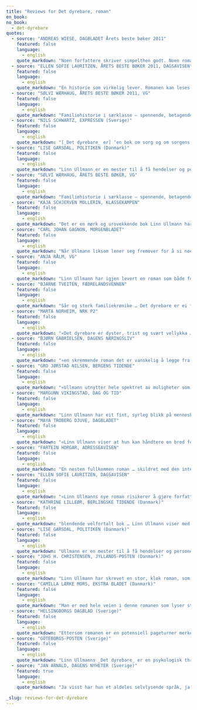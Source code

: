 ```yaml
---
title: "Reviews for Det dyrebare, roman"
en_book:
no_book:
  - det-dyrebare
quotes:
  - source: "ANDREAS WIESE, DAGBLADET Årets beste bøker 2011"
    featured: false
    language:
      - english
    quote_markdown: "Noen forfattere skriver simpelthen godt. Noen romanskikkelser blir bare levende. Noen former for ubehag, løgn og bedrag gir to stive permer deg akkurat avstand og beskyttelse nok til å møte. Linn Ullmann skriver med den presisjon og det særpreg som gir romaner liv"
  - source: "ELLEN SOFIE LAURITZEN, ÅRETS BESTE BØKER 2011, DAGSAVISEN"
    featured: false
    language:
      - english
    quote_markdown: "En historie som virkelig lever. Romanen kan leses som et forsøk på å forstå mønstrene i livene våre: Hva som har formet oss, hvorfor vi gjør som vi gjør. Ullmann skriver med et nærmest psykologisk røntgenblikk for menneskelige relasjoner. Hun pirker borti det tarveligste, vondeste i oss, drar det opp og fram i lyset; trykker på smertepunktene våre med varsomme fingre. Nettopp derfor legger boka seg som en stein i magen. Der forblir den"
  - source: "SØLVI WÆRHAUG, ÅRETS BESTE BØKER 2011, VG"
    featured: false
    language:
      - english
    quote_markdown: "Familiehistorie i særklasse – spennende, betagende, velskrevet"
  - source: "NILS SCHWARTZ, EXPRESSEN (Sverige)"
    featured: false
    language:
      - english
    quote_markdown: "[_Det dyrebare_ er] ‘en bok om sorg og om sorgens lange ettervirkninger’"
  - source: "LISE GARSDAL, POLITIKEN (Danmark)"
    featured: false
    language:
      - english
    quote_markdown: "Linn Ullmann er en mester til å få hendelser og personer til å stå og dirre mellom virkelighet og noe annet … en helstøpt roman … Har Linn Ullmann noen gang tidligere vært så ondskapsfullt morsom som i denne romanen? Jeg synes ikke det … Det dyrebare har bredde, men også så overbevisende nordisk tyngde»."
  - source: "SØLVI WÆRHAUG, ÅRETS BESTE BØKER, VG"
    featured: false
    language:
      - english
    quote_markdown: "Familiehistorie i særklasse – spennende, betagende, velskrevet"
  - source: "KAJA SCHJERVEN MOLLERIN, KLASSEKAMPEN"
    featured: false
    language:
      - english
    quote_markdown: "Det er en mørk og urovekkende bok Linn Ullmann har skrevet … Ullmann tenker så vart og fint rundt de problemstillingene hun skriver om … boka tar form som et tilbakeblikk. Det er viktig. For dette med å se seg tilbake, er et motiv som er nedfelt i teksten på en rekke forskjellige måter. Milles forsvinning virker ulikt på dem som står rundt, men alle blir de gående og tenke på sitt eget liv, hva det er, og hva det har vært … Jeg er imponert over nyansene Ullmann klarer å få fram her. Erindringen bringer kanskje ikke alltid karakterene nærmere sannheten, men hun viser hvordan den likevel skaper en sammenheng i livene deres, og derfor er nødvendig. Samtidig vet denne boka alt om hvor tung vekten av minner kan være, og også om den lettelsen det av og til er å bare kunne si til seg selv: Gi slipp. La det fare. Ikke tenk mer på det"
  - source: "CARL JOHAN GAGNON, MORGENBLADET"
    featured: false
    language:
      - english
    quote_markdown: "Når Ullmann liksom lener seg fremover for å si noe viktig, får prosaen hennes et skinn av eventyr over seg … Bokens synsvinkel og fortellerstemme beveger seg uanstrengt fra en person til en annen … Det dyrebare er en samling historier om mennesker som, på tross av at de er det mest verdifulle de har, er i ferd med å forsvinne for hverandre … Menneskelige relasjoner, i sin stadige foranderlighet, er setet for det dyrebare, men de er, og kanskje særlig i Ullmanns forfatterskap, en skatt man aldri kan ta for gitt. De kan ikke eies, men er en sjekk man stadig er nødt til å skape ny dekning for"
  - source: "ANJA RÅLM, VG"
    featured: false
    language:
      - english
    quote_markdown: "Linn Ullmann har igjen levert en roman som både forstyrrer og berører … Med en nærmest kirurgisk presisjon skreller Ullmann sakte, men sikkert fram en familiehistorie der det usagte ligger som et jevnt og stadig trykk. Det presser på, det smuldrer i kantene og familien blir mer og mer dysfunksjonell … I kjølvannet av Milles forsvinning lar Ullmann hver og en karakter får komme til ordet. Langsomt, men mer og mer intenst, står de grelt mot hverandre. Elegant fletter hun inn Milles historie, og denne fortettede romanen løftes enda ett nivå. Med krimsjangerens grep dryppes den unge jentas skjebne og intensiteten øker. Ikke et ord eller setning virker overflødig, språket flyter så lett mellom sidene og treffer usedvanlig presist. Nærmest lavmælt, med en bisarr og humoristisk undertone dras vi inn i et Ullmannsk univers vi ikke vil ut av"
  - source: "BJARNE TVEITEN, FÆDRELANDSVENNEN"
    featured: false
    language:
      - english
    quote_markdown: "Sår og sterk familiekrønike … Det dyrebare er ei familiekrønike om ein dysfunksjonell familie som snublar seg vidare, dag for dag … Det mystiske, det tåkelagde, det uforklarlege fekk i alle fall meg til å ha problem med å legge frå meg boka … fekk augo til å renne. Det er ekle, vonde og såre medmenneskelege problem og utfordringar Ullmann stikk hol på i boka, og ho gjer det profesjonelt. Beksvart humor er også eit av verkemidla hennar, og den er svartare i denne romanen enn nokonsinne"
  - source: "MARTA NORHEIM, NRK P2"
    featured: false
    language:
      - english
    quote_markdown: "«Det dyrebare er dyster, trist og svært vellykka … komposisjonen [er] glitrande, det same gjeld spenningane som gradvis kjem til syne gjennom små situasjonar, replikkar, blikk … ein svært god roman»"
  - source: "BJØRN GABRIELSEN, DAGENS NÆRINGSLIV"
    featured: false
    language:
      - english
    quote_markdown: "«en skremmende roman det er vanskelig å legge fra seg … Ullmann [fester] et stålgrep om leseren … Ullmann kombinerer noen skarpe hverdagsobservasjoner med en dunkel forbrytelse, men i dialogene er det også noen tilbakevendende filosofiske spørsmål. Hvor går grensen mellom en løgn og en fortelling? … Det er et klart internasjonalt format over Det dyrebare … en vekselvis spennende, humoristisk og tankevekkende roman som fenger»"
  - source: "GRO JØRSTAD NILSEN, BERGENS TIDENDE"
    featured: false
    language:
      - english
    quote_markdown: "«Ullmann utnytter hele spektret av muligheter som flerstemte romaner åpner opp for på ypperlig vis i denne boken … Ullmanns tørrvittige, usentimentale fortellerstil kommer spesielt godt frem i scener der vi møter Jon foran pc-en, hvor han baler med skrivesperre på femte året … _Det dyrebare_ er en sår roman om taushet, sinnrikt komponert med åpne felter»"
  - source: "MARGUNN VIKINGSTAD, DAG OG TID"
    featured: false
    language:
      - english
    quote_markdown: "Linn Ullmann har eit fint, syrleg blikk på menneskelege skavankar … I stilfulle sirkelrørsler skriv Ullmann seg inn mot alt det ein ikkje kan snakke om i ein familie … Sorga er frekk og trassig i Det dyrebare. Det gir historia ei eiga, infam kraft. Romanen har òg fine omkvede der Ullmann vender tilbake til scener, formuleringa, minne. Det gir rytme i teksten og viser at det ikkje finst eit endeleg punktum i historia om eit liv. I dette dvelande, tilbakevendande er Ullmann på sitt beste og kan minne litt om Monika Fagerholms kvinnesterke, originale og balladeforma verk Den amerikanske jenta og Glitterscenen … [Ullmann] står meir i tradisjonen etter den store borgarlege romanen (Balzac, Stendhal, Lagerlöf) … _I Det dyrebare_ kan ein […] høyre ein klang frå Virginia Woolf … lett og medrivande, og ho dissekerer menneskelege skavankar, sorg og smerte med eit så infamt blikk at eg ikkje kan anna enn å bli svært sjarmert"
  - source: "MAYA TROBERG DJUVE, DAGBLADET"
    featured: false
    language:
      - english
    quote_markdown: "«Linn Ullmann viser at hun kan håndtere en bred fortelling- og en passe dose uhygge i sin nye roman … Det er ubehagelige ting Ullmann pirker i, og hun gjør det godt, fælt og interessant … Det dyrebare viser en forfatter som har full kontroll – på virkemidlene, reisverket og språket. Det finnes knapt én slapp setning i denne romanen, som er en solid, og også vakker, tilføyelse til et særpreget forfatterskap»"
  - source: "FARTEIN HORGAR, ADRESSEAVISEN"
    featured: false
    language:
      - english
    quote_markdown: "En nesten fullkommen roman … skildret med den intelligens som bare de helt store begavelser kan oppvise … Linn Ullmann [viser]en innsikt i guttesinnet, som gjør hennes femte roman til det mesterverk forlaget forhåndsannonserte … Ullmanns roman er historie på historie på historie, alle innvevd og innfløkt i hverandre, og det fungerer … Det Linn Ullmann er så utrolig god på (i bok etter bok!), nemlig å skildre de rå, kompromissløse, brutale impulsene som mange kan kjenne seg igjen i, men ikke alle gir etter for, de som for omverdenen arter seg som hensynsløs egoisme, men som for den det gjelder kan være ren og skjær overlevelsesstragi"
  - source: "ELLEN SOFIE LAURITZEN, DAGSAVISEN"
    featured: false
    language:
      - english
    quote_markdown: "«Linn Ullmanns nye roman risikerer å gjøre forfatterkolleger landet rundt mosegrønne av misunnelse … I _Det dyrebare_ leker Ullmann seg med ulike fortellerstemmer og tidsaspekt; gjennom tilbakeblikk og barndomsminner skaper hun en intens og tett stemning … Ullmanns evne til å bruke det komiske for å fange det dypt tragiske gjør henne til en forfatter verdt å bruke tid på … Ullmann skriver med et nærmest psykologisk røntgenblikk for menneskelige relasjoner. Å lese bøkene hennes er som å skjemmes bort: kun det beste er godt nok. Setningene er ofte florlette, men like ofte bitende syrlige, fulle av komplekse følelser. Ordene hun velger overrumpler leseren … Det dyrebare er en kompleks roman,som viser hvor fort noe kan gå i oppløsning når man ikke passer på … Uansett hvor ubehagelig boka er å lese (det er den ofte), vil en være i Ullmanns univers. Kanskje er det fordi hun beskriver oss så altfor godt … Ullmann både medføler og medlever, og har et stort, bankende hjerte for alle karakterene sine. Hun pirker borti det tarveligste, vondeste i oss, drar det opp og fram i lyset; trykker på smertepunktene våre med varsomme fingre. Nettopp derfor legger boka seg som en stein i magen. Der forblir den»"
  - source: "KATHRINE LILLEØR, BERLINGSKE TIDENDE (Danmark)"
    featured: false
    language:
      - english
    quote_markdown: "blendende velfortalt bok … Linn Ullmann viser med sin roman at hun har stålklart blikk for livet akkurat nå i den nordiske familie som få andre samtidsforfattere. Det er dyrebart."
  - source: "LISE GARSDAL, POLITIKEN (Danmark)"
    featured: false
    language:
      - english
    quote_markdown: "Ullmann er en mester til å få hendelser og personer til å stå og dirre mellom virkelighet og noe annet … Har Linn Ullmann noen gang tidligere vært så ondskapsfullt morsom som i denne romanen? Jeg synes ikke det … Det dyrebare har bredde, men også overbevisende nordisk tyngde."
  - source: "JOHS H. CHRISTENSEN, JYLLANDS-POSTEN (Danmark)"
    featured: false
    language:
      - english
    quote_markdown: "Linn Ullmann har skrevet en stor, klok roman, som suger leseren inn i et grimt selskap av ganske alminnelige mennesker … Hver eneste person beskrives med empati og overrumplende psykologisk innsikt; samtidig er handlingen sinnrikt konstruert … karakterene forliser, men forfatteren åpner leserens øyne for dem, så man med fornyet klarsyn kan omfavne også disse menneskene med varme og sympati. Det er ingen liten bedrift!"
  - source: "CAMILLA LÆRKE MORS, EKSTRA BLADET (Danmark)"
    featured: false
    language:
      - english
    quote_markdown: "Man er med hele veien i denne romanen som lyser sterkt med sine suverene personportretter"
  - source: "HELSINGBORGS DAGBLAD (Sverige)"
    featured: false
    language:
      - english
    quote_markdown: "Ettersom romanen er en potensiell pageturner merkes det ikke med en gang hvor skiftende og foranderlig språket hele tiden er. Det kan gjenta seg, justere seg selv, flyte fram i lange meninger – eller plutselig bytte perspektiv, hoppe fram og tilbake kronologisk. Men stilskiftene er ikke slumpmessige, men styres av den overgripende, velgjennomtenkte strukturen."
  - source: "GÖTEBORGS-POSTEN (Sverige)"
    featured: false
    language:
      - english
    quote_markdown: "Linn Ullmanns _Det dyrebare_ er en psykologisk thriller på høyt nivå … Den narrative strukturen er klokkeren"
  - source: "JAN ARNALD, DAGENS NYHETER (Sverige)"
    featured: true
    language:
      - english
    quote_markdown: "Ja visst har hun et aldeles selvlysende språk, ja visst har hun et grusomt blikk for menneskelige tilkortkommenhet, ja visst lykkes hun å gjøre de aller usleste samliv livsnødvendige, men jeg vil påstå at Linn Ullmanns styrke er komposisjonen … Hennes særpreg som forfatter er helt enkel- nåden. Og det er ingenting enkelt med den"

_slug: reviews-for-det-dyrebare
---
```


